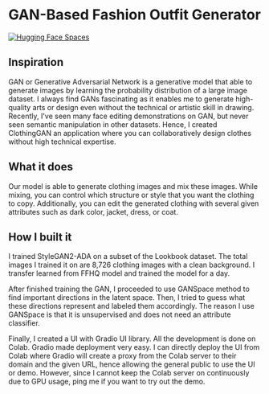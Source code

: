 # GAN-Based Fashion Outfit Generator

[![Hugging Face Spaces](https://img.shields.io/badge/%F0%9F%A4%97%20Hugging%20Face-Spaces-blue)](https://huggingface.co/spaces/mfrashad/ClothingGAN)

## Inspiration
GAN or Generative Adversarial Network is a generative model that able to generate images by learning the probability distribution of a large image dataset. I always find GANs fascinating as it enables me to generate high-quality arts or design even without the technical or artistic skill in drawing. Recently, I've seen many face editing demonstrations on GAN, but never seen semantic manipulation in other datasets. Hence,  I created ClothingGAN an application where you can collaboratively design clothes without high technical expertise.

## What it does
Our model is able to generate clothing images and mix these images. While mixing, you can control which structure or style that you want the clothing to copy. Additionally, you can edit the generated clothing with several given attributes such as dark color, jacket, dress, or coat.

## How I built it
I trained StyleGAN2-ADA on a subset of the Lookbook dataset. The total images I trained it on are 8,726 clothing images with a clean background. I transfer learned from FFHQ model and trained the model for a day.

After finished training the GAN, I proceeded to use GANSpace method to find important directions in the latent space. Then, I tried to guess what these directions represent and labeled them accordingly. The reason I use GANSpace is that it is unsupervised and does not need an attribute classifier.

Finally, I created a UI with Gradio UI library. All the development is done on Colab. Gradio made deployment very easy. I can directly deploy the UI from Colab where Gradio will create a proxy from the Colab server to their domain and the given URL, hence allowing the general public to use the UI or demo. However, since I cannot keep the Colab server on continuously due to GPU usage, ping me if you want to try out the demo.


